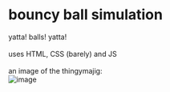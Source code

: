 # bouncy ball simulation
yatta! balls! yatta!
<br>
<br>
uses HTML, CSS (barely) and JS
<br>
<br>
an image of the thingymajig:
<br>
![image](https://github.com/user-attachments/assets/b73719ae-5e14-4bc2-a0f0-85ba2e47bd3a)
